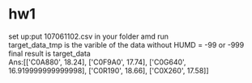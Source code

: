 # hw1
set up:put 107061102.csv in your folder amd run      
target_data_tmp is the varible of the data without HUMD = -99 or -999    
final result is target_data    
Ans:[['C0A880', 18.24], ['C0F9A0', 17.74], ['C0G640', 16.919999999999998], ['C0R190', 18.66], ['C0X260', 17.58]]
